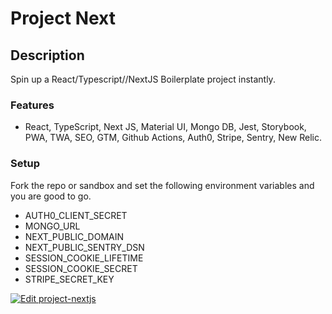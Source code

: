 # Project Next

## Description

Spin up a React/Typescript//NextJS Boilerplate project instantly. 

### Features

- React, TypeScript, Next JS, Material UI, Mongo DB, Jest, Storybook, PWA, TWA, SEO, GTM, Github Actions, Auth0, Stripe, Sentry, New Relic.

### Setup

Fork the repo or sandbox and set the following environment variables and you are good to go.

- AUTH0_CLIENT_SECRET
- MONGO_URL
- NEXT_PUBLIC_DOMAIN
- NEXT_PUBLIC_SENTRY_DSN
- SESSION_COOKIE_LIFETIME
- SESSION_COOKIE_SECRET
- STRIPE_SECRET_KEY

[![Edit project-nextjs](https://codesandbox.io/static/img/play-codesandbox.svg)](https://codesandbox.io/s/project-nextjs-6ctr8?fontsize=14&hidenavigation=1&theme=dark&view=preview)
